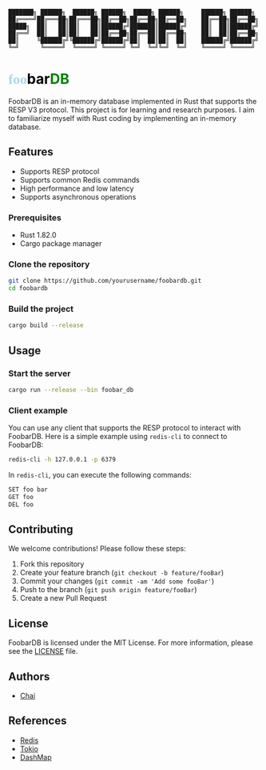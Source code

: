 
    ███████╗ ██████╗  ██████╗ ██████╗  █████╗ ██████╗     ██████╗ ██████╗ 
    ██╔════╝██╔═══██╗██╔═══██╗██╔══██╗██╔══██╗██╔══██╗    ██╔══██╗██╔══██╗
    █████╗  ██║   ██║██║   ██║██████╔╝███████║██████╔╝    ██║  ██║██████╔╝
    ██╔══╝  ██║   ██║██║   ██║██╔══██╗██╔══██║██╔══██╗    ██║  ██║██╔══██╗
    ██║     ╚██████╔╝╚██████╔╝██████╔╝██║  ██║██║  ██║    ██████╔╝██████╔╝
    ╚═╝      ╚═════╝  ╚═════╝ ╚═════╝ ╚═╝  ╚═╝╚═╝  ╚═╝    ╚═════╝ ╚═════╝ 
    

# <span style="color:lightblue; font-family: 'Comic Sans MS', 'Comic Sans', cursive;">foo</span><span style="color:black">bar</span><span style="color:green">DB</span>
FoobarDB is an in-memory database implemented in Rust that supports the RESP V3 protocol. This project is for learning and research purposes. I aim to familiarize myself with Rust coding by implementing an in-memory database.

## Features

- Supports RESP protocol
- Supports common Redis commands
- High performance and low latency
- Supports asynchronous operations

### Prerequisites

- Rust 1.82.0
- Cargo package manager

### Clone the repository

```sh
git clone https://github.com/yourusername/foobardb.git
cd foobardb
```

### Build the project

```sh
cargo build --release
```

## Usage

### Start the server

```sh
cargo run --release --bin foobar_db
```

### Client example

You can use any client that supports the RESP protocol to interact with FoobarDB. Here is a simple example using `redis-cli` to connect to FoobarDB:

```sh
redis-cli -h 127.0.0.1 -p 6379
```

In `redis-cli`, you can execute the following commands:

```sh
SET foo bar
GET foo
DEL foo
```


## Contributing

We welcome contributions! Please follow these steps:

1. Fork this repository
2. Create your feature branch (`git checkout -b feature/fooBar`)
3. Commit your changes (`git commit -am 'Add some fooBar'`)
4. Push to the branch (`git push origin feature/fooBar`)
5. Create a new Pull Request

## License

FoobarDB is licensed under the MIT License. For more information, please see the [LICENSE](LICENSE) file.

## Authors

- [Chai](https://github.com/daydaydrunk/foobar_db)

## References

- [Redis](https://redis.io/)
- [Tokio](https://tokio.rs/)
- [DashMap](https://github.com/xacrimon/dashmap)